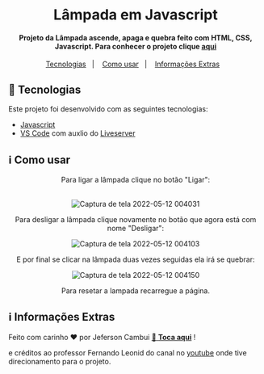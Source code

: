 <h1 align="center">
    Lâmpada em Javascript
</h1>

<h4 align="center">
 Projeto da Lâmpada ascende, apaga e quebra feito com HTML, CSS, Javascript. Para conhecer o projeto clique <a href="lampada-jef.netlify.app"><strong>aqui</a></strong> 
</h4>

<p align="center">
  <a href="#rocket-tecnologias">Tecnologias</a>&nbsp;&nbsp;&nbsp;|&nbsp;&nbsp;&nbsp;
  <a href="#information_source-como-usar">Como usar</a>&nbsp;&nbsp;&nbsp;|&nbsp;&nbsp;&nbsp;
  <a href="#information_source-informacoes">Informações Extras</a>&nbsp;&nbsp;&nbsp;
</p>

## :rocket: Tecnologias

Este projeto foi desenvolvido com as seguintes tecnologias:

-  [Javascript][js]
-  [VS Code][vc] com auxlio do [Liveserver][ls]

## :information_source: Como usar
<div align="center">     
  Para ligar a lâmpada clique no botão "Ligar":
  <br>
  <br>
    
 ![Captura de tela 2022-05-12 004031](https://user-images.githubusercontent.com/47721080/167990616-5402de6b-0f35-4c45-84fa-845fb0c12cb6.png)
  

  Para desligar a lâmpada clique novamente no botão que agora está com nome "Desligar":<br>

  ![Captura de tela 2022-05-12 004103](https://user-images.githubusercontent.com/47721080/167990880-54a93a39-8d53-4434-851c-a372ad2aca32.png)

  E por final se clicar na lâmpada duas vezes seguidas ela irá se quebrar:<br>

  ![Captura de tela 2022-05-12 004150](https://user-images.githubusercontent.com/47721080/167991141-248c1234-043e-4e99-ab56-5109511a7df0.png)
  
  Para resetar a lampada recarregue a página.<br>
  
</div>


## :information_source: Informações Extras
Feito com carinho ♥ por Jeferson Cambui <a href="https://www.linkedin.com/in/jefersoncambui/">:wave: <strong>Toca aqui</a></strong> ! <br>

e créditos ao professor Fernando Leonid do canal no <a href="https://www.youtube.com/c/FernandoLeonid">youtube</a> onde tive direcionamento para o projeto.

[vc]: https://code.visualstudio.com/
[js]: https://www.javascript.com/learn
[ls]: https://marketplace.visualstudio.com/items?itemName=ritwickdey.LiveServer
